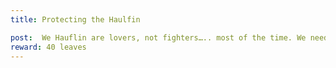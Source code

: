 ```yaml
---
title: Protecting the Haulfin

post:  We Hauflin are lovers, not fighters….. most of the time. We need 5 healing items. 
reward: 40 leaves
---
```


